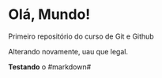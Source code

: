 # Olá, Mundo!
 Primeiro repositório do curso de Git e Github

 Alterando novamente, uau que legal.

**Testando** o #markdown#
